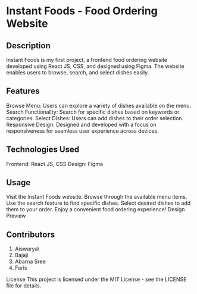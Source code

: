 # Instant Foods - Food Ordering Website

## Description
Instant Foods is my first project, a frontend food ordering website developed using React JS, CSS, and designed using Figma. The website enables users to browse, search, and select dishes easily.

## Features
Browse Menu: Users can explore a variety of dishes available on the menu.
Search Functionality: Search for specific dishes based on keywords or categories.
Select Dishes: Users can add dishes to their order selection.
Responsive Design: Designed and developed with a focus on responsiveness for seamless user experience across devices.

## Technologies Used
Frontend: React JS, CSS
Design: Figma

## Usage
Visit the Instant Foods website.
Browse through the available menu items.
Use the search feature to find specific dishes.
Select desired dishes to add them to your order.
Enjoy a convenient food ordering experience!
Design Preview

## Contributors
1. Aiswarya\
2. Bajaji
3. Abarna Sree
4. Faris


License
This project is licensed under the MIT License - see the LICENSE file for details.
